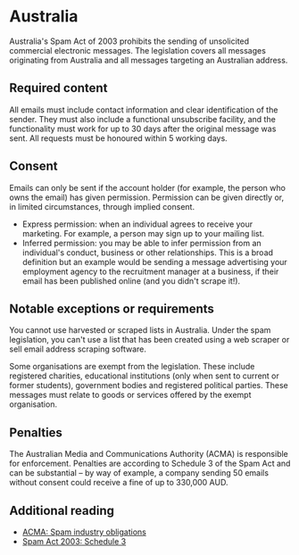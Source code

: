 # Australia
Australia's Spam Act of 2003 prohibits the sending of unsolicited commercial electronic messages. The legislation covers all messages originating from Australia and all messages targeting an Australian address.

## Required content
All emails must include contact information and clear identification of the sender. They must also include a functional unsubscribe facility, and the functionality must work for up to 30 days after the original message was sent. All requests must be honoured within 5 working days.

## Consent
Emails can only be sent if the account holder (for example, the person who owns the email) has given permission. Permission can be given directly or, in limited circumstances, through implied consent.

- Express permission: when an individual agrees to receive your marketing. For example, a person may sign up to your mailing list.
- Inferred permission: you may be able to infer permission from an individual's conduct, business or other relationships. This is a broad definition but an example would be sending a message advertising your employment agency to the recruitment manager at a business, if their email has been published online (and you didn't scrape it!).

## Notable exceptions or requirements
You cannot use harvested or scraped lists in Australia. Under the spam legislation, you can't use a list that has been created using a web scraper or sell email address scraping software.

Some organisations are exempt from the legislation. These include registered charities, educational institutions (only when sent to current or former students), government bodies and registered political parties. These messages must relate to goods or services offered by the exempt organisation.

## Penalties
The Australian Media and Communications Authority (ACMA) is responsible for enforcement. Penalties are according to Schedule 3 of the Spam Act and can be substantial – by way of example, a company sending 50 emails without consent could receive a fine of up to 330,000 AUD.

## Additional reading
- [ACMA: Spam industry obligations](https://www.acma.gov.au/theACMA/spam-industry-obligations)
- [Spam Act 2003: Schedule 3](https://classic.austlii.edu.au/au/legis/cth/consol_act/sa200366/sch3.html#:~:text=Note%3A%20See%20section%2030.&text=The%20object%20of%20this%20Schedule,proceedings%20in%20the%20Federal%20Court.&text=(b)%20a%20member%20of%20the,ACMA%20appointed%20under%20clause%209.)
